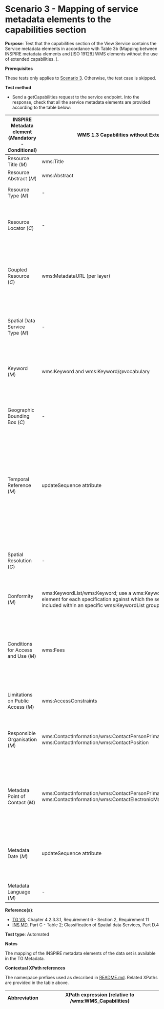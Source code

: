 # Scenario 3 - Mapping of service metadata elements to the capabilities section

**Purpose**: Test that the capabilities section of the View Service contains the Service metadata elements in accordance with Table 3b (Mapping between INSPIRE metadata elements and [ISO 19128] WMS elements without the use of extended capabilities. ).

**Prerequisites**

These tests only applies to [Scenario 3](./README.md#scenarios). Otherwise, the test case is skipped.

**Test method**

* Send a getCapabilities request to the service endpoint. Into the response, check that all the service metadata elements are provided according to the table below:

| INSPIRE Metadata element<br>(***M***andatory - ***C***onditional) | WMS 1.3 Capabilities without ExtendedCapabilities                                                                                                                               | Fallback                                                                                                                                                                                                                             | XPath expression (relative to /WMS_Capabilities/)                                                                     | Multiplicity | Condition                                                                         | Specific TG requirement (if present)                                                                                                                                                                                            | Check type                                                                                       |
| ----------------------------------------------------- | ------------------------------------------------------------------------------------------------------------------------------------------------------------------------------- | ------------------------------------------------------------------------------------------------------------------------------------------------------------------------------------------------------------------------------------ | --------------------------------------------------------------------------------------------------------------------- | ------------ | --------------------------------------------------------------------------------- | ------------------------------------------------------------------------------------------------------------------------------------------------------------------------------------------------------------------------------- | ------------------------------------------------------------------------------------------------ |
| Resource Title (_M_)                                    | wms:Title                                                                                                                                                                       |                                                                                                                                                                                                                                      | Service/Title                                                                                                         | 1            |                                                                                   |                                                                                                                                                                                                                                 | Automatic                                                                                        |
| Resource Abstract (_M_)                                 | wms:Abstract                                                                                                                                                                    |                                                                                                                                                                                                                                      | Service/Abstract                                                                                                      | 1            |                                                                                   |                                                                                                                                                                                                                                 | Automatic                                                                                        |
| Resource Type (_M_)                                     | \-                                                                                                                                                                              | Is by default "service"                                                                                                                                                                                                              |                                                                                                                       | 1            |                                                                                   | Requirement 11: the value shall be 'service'.                                                                                                                                                                                   | Manual                                                                                           |
| Resource Locator (_C_)                                  | \-                                                                                                                                                                              | Resource Locator of the data set                                                                                                                                                                                                     |                                                                                                                       | 0..\*        | Mandatory if linkage to the service is available.                                 |                                                                                                                                                                                                                                 | Manual (Check performed on the dataset metadata by CC8)                                          |
| Coupled Resource (_C_)                                  | wms:MetadataURL (per layer)                                                                                                                                                     |                                                                                                                                                                                                                                      | Capability/Layer/Layer/MetadataURL/OnlineResource/@xlink:href                                                         | 0..\*        | Mandatory if linkage to data sets on which the service operates are available.    | Requirement 14: the value shall be a URL that allows access to a metadata record.                                                                                                                                               | Automatic + Manual                                                                               |
| Spatial Data Service Type (_M_)                         | \-                                                                                                                                                                              | In a ISO/TS 19139:2007 metadata record dataset: gmd:MD_Metadata/gmd:distributionInfo/gmd:MD_Distribution/gmd:transferOptions/gmd:MD_DigitalTransferOptions/gmd:onLine/gmd:CI_OnlineResource/gmd:applicationProfile                   |                                                                                                                       | 1            |                                                                                   | Requirement 15:  the value shall be 'view'.                                                                                                                                                                                     | No check (Check performed on the dataset metadata by CC8)                                        |
| Keyword (_M_)                                           | wms:Keyword and wms:Keyword/@vocabulary                                                                                                                                         |                                                                                                                                                                                                                                      | Service/KeywordList/Keyword and Service/KeywordList/Keyword/@vocabulary                                               | 1..\*        |                                                                                   | Requirement 16: at least one keyword from the Classification of spatial data services shall be provided.                                                                                                                        | Automatic                                                                                        |
| Geographic Bounding Box (_C_)                           | \-                                                                                                                                                                              | Geographic Bounding Box of the data set                                                                                                                                                                                              |                                                                                                                       | 0..\*        | Mandatory for services with an explicit geographic extent.                        |                                                                                                                                                                                                                                 | Manual                                                                                           |
| Temporal Reference (_M_)                                | updateSequence attribute                                                                                                                                                        | If in the optional<br>updateSequence attribute a timestamp value is not present, the<br>Temporal Reference is mapped to the Temporal Reference of the dataset<br>metadata, in order of a date of type publication,revision creation. | /@updateSequence                                                                                                      | 1..\*        |                                                                                   | Requirement 20: one of the following dates shall be provided: date of publication, date of last revision, or the date of creation. Date of last revision is preferred. The date shall be expressed in conformity with ISO 8601. | Automatic + Manual                                                                               |
| Spatial Resolution (_C_)                                | \-                                                                                                                                                                              | Spatial Resolution of the data set                                                                                                                                                                                                   |                                                                                                                       | 0..\*        | Mandatory when there is a restriction on the spatial resolution for this service. |                                                                                                                                                                                                                                 | Manual                                                                                           |
| Conformity (_M_)                                        | wms:KeywordList/wms:Keyword; use a wms:Keyword<br>element for each specification against which the service is conformant,<br>included within an specific wms:KeywordList group. |                                                                                                                                                                                                                                      | Service/KeywordList/Keyword and Service/KeywordList/Keyword/@vocabulary                                               | 1..\*        |                                                                                   |                                                                                                                                                                                                                                 | Automatic                                                                                        |
| Conditions for Access and Use (_M_)                     | wms:Fees                                                                                                                                                                        |                                                                                                                                                                                                                                      | Service/Fees                                                                                                          | 1..\*        |                                                                                   | Requirement 24: If no conditions apply to the access and use of the resource, the value "no conditions apply" shall be used. If conditions are unknown "conditions unknown" shall be used.                                      | Automatic                                                                                        |
| Limitations on Public Access (_M_)                      | wms:AccessConstraints                                                                                                                                                           |                                                                                                                                                                                                                                      | Service/AccessConstraints                                                                                             | 1..\*        |                                                                                   |                                                                                                                                                                                                                                 | Automatic                                                                                        |
| Responsible Organisation (_M_)                          | wms:ContactInformation/wms:ContactPersonPrimary/wms:ContactOrganization and<br>wms:ContactInformation/wms:ContactPosition                                                       |                                                                                                                                                                                                                                      | Service/ContactInformation/ContactPersonPrimary/ContactOrganization and<br>Service/ContactInformation/ContactPosition | 1..\*        |                                                                                   | Requirement 26: The value domain of the Responsible Party role shall be one of the values of code list Responsible party role.                                                                                                  | Automatic                                                                                        |
| Metadata Point of Contact (_M_)                         | wms:ContactInformation/wms:ContactPersonPrimary/wms:ContactOrganization and<br>wms:ContactInformation/wms:ContactElectronicMailAddress                                          |                                                                                                                                                                                                                                      | Service/ContactInformation/ContactPersonPrimary/ContactOrganization and<br>Service/ContactInformation/ContactPosition | 1..\*        |                                                                                   | Requirement 27: The role of the metadata point of contact shall be "pointOfContact".                                                                                                                                            | Manual (the Metadata Point Of Contact is assumed to be the same as the Responsible Organisation) |
| Metadata Date (_M_)                                     | updateSequence attribute                                                                                                                                                        | If in the optional<br>updateSequence attribute a timestamp value is not present, the<br>Metadata Date is mapped to the Temporal reference of the dataset<br>metadata, in order of a date of type publication,revision creation.      | /@updateSequence                                                                                                      | 1            |                                                                                   | Requirement 29: The date shall be expressed in conformity with the [INS MD], meaning it shall be expressed in conformity with ISO 8601.                                                                                         | Automatic + Manual                                                                               |
| Metadata Language (_M_)                                 | \-                                                                                                                                                                              | Metadata Language of the data set                                                                                                                                                                                                    |                                                                                                                       | 1            |                                                                                   |                                                                                                                                                                                                                                 | Manual                                                                                           |



**Reference(s)**:
* [TG VS](./README.md#ref_TG_VS), Chapter 4.2.3.3.1, Requirement 6 - Section 2, Requirement 11
* [INS MD](./README.md#ref_INS_MD), Part C - Table 2; Classification of Spatial data Services, Part D.4

**Test type**: Automated

**Notes**

The mapping of the INSPIRE metadata elements of the data set is available in the TG Metadata.


**Contextual XPath references**

The namespace prefixes used as described in [README.md](./README.md#namespaces).
Related XPaths are provided in the table above.

Abbreviation                                               |  XPath expression (relative to /wms:WMS_Capabilities)
---------------------------------------------------------- | -------------------------------------------------------------------------

